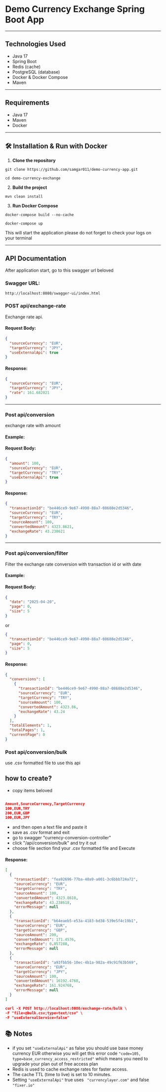 # Demo Currency Exchange Spring Boot App
---

## Technologies Used
- Java 17
- Spring Boot
- Redis (cache)
- PostgreSQL (database)
- Docker & Docker Compose
- Maven
---

##  Requirements
- Java 17
- Maven
- Docker

---

## 🛠️ Installation & Run with Docker

1. **Clone the repository**
```
git clone https://github.com/samgar011/demo-currency-app.git
```
```
cd demo-currency-exchange
```

2. **Build the project**
```
mvn clean install
```

3. **Run Docker Compose**
```
docker-compose build --no-cache
```
```
docker-compose up
```

This will start the application please do not forget to check your logs on your terminal

---

##  API Documentation
After application start, go to this swagger url beloved
### Swagger URL:
```
http://localhost:8080/swagger-ui/index.html
```

###  POST api/exchange-rate
Exchange rate api.

#### Request Body:
```json
{
  "sourceCurrency": "EUR",
  "targetCurrency": "JPY",
  "useExternalApi": true
}
```

#### Response:
```json
{
  "sourceCurrency": "EUR",
  "targetCurrency": "JPY",
  "rate": 161.682021
}
```

---

###  Post api/conversion
exchange rate with amount

#### Example:
#### Request Body:
```json
{
  "amount": 100,
  "sourceCurrency": "EUR",
  "targetCurrency": "TRY",
  "useExternalApi": true
}
```

#### Response:
```json
{
  "transactionId": "be446ce9-9e67-4990-88a7-08688e2d5346",
  "sourceCurrency": "EUR",
  "targetCurrency": "TRY",
  "sourceAmount": 100,
  "convertedAmount": 4323.8621,
  "exchangeRate": 43.238621
}
```

---

###  Post api/conversion/filter
Filter the exchange rate conversion with transaction id or with date

#### Example:
#### Request Body:
```json
{
  "date": "2025-04-20",
  "page": 0,
  "size": 5
}
```
or
```json
{
  "transactionId": "be446ce9-9e67-4990-88a7-08688e2d5346",
  "page": 0,
  "size": 5
}
```

#### Response:
```json
{
  "conversions": [
    {
      "transactionId": "be446ce9-9e67-4990-88a7-08688e2d5346",
      "sourceCurrency": "EUR",
      "targetCurrency": "TRY",
      "sourceAmount": 100,
      "convertedAmount": 4323.86,
      "exchangeRate": 43.24
    }
  ],
  "totalElements": 1,
  "totalPages": 1,
  "currentPage": 0
}
```
###  Post api/conversion/bulk
use .csv formatted file to use this api 
##  how to create?
- copy items beloved
```json

Amount,SourceCurrency,TargetCurrency
100,EUR,TRY
200,EUR,GBP
100,EUR,JPY

```
- and then open a text file and paste it
- save as .csv format and exit
-  go to swagger "currency-conversion-controller"
- click "/api/conversion/bulk" and try it out 
-  choose file section find your .csv formatted file and Execute

#### Response:
```json
[
  {
    "transactionId": "fea92696-77ba-40a9-a001-3c6bbb724a72",
    "sourceCurrency": "EUR",
    "targetCurrency": "TRY",
    "sourceAmount": 100,
    "convertedAmount": 4323.8618,
    "exchangeRate": 43.238618,
    "errorMessage": null
  },
  {
    "transactionId": "b64eaeb5-e53a-4183-bd38-539e5f4c19b1",
    "sourceCurrency": "EUR",
    "targetCurrency": "GBP",
    "sourceAmount": 200,
    "convertedAmount": 171.4576,
    "exchangeRate": 0.857288,
    "errorMessage": null
  },
  {
    "transactionId": "a93fbb56-10ec-4b1a-982a-49c91f63b569",
    "sourceCurrency": "EUR",
    "targetCurrency": "JPY",
    "sourceAmount": 100,
    "convertedAmount": 16192.4768,
    "exchangeRate": 161.924768,
    "errorMessage": null
  }
]
```
```json
curl -X POST http://localhost:8080/exchange-rate/bulk \
-F "file=@bulk.csv;type=text/csv" \
-F "useExternalService=false"
```


## 📚 Notes
- if you set ``` "useExternalApi" ``` as false you should use base money currency EUR otherwise you will get this error code ``` "code=105, type=base_currency_access_restricted" ``` which means you need to upgrade your plan out of free access plan
- Redis is used to cache exchange rates for faster access.
- The cache TTL (time to live) is set to 10 minutes.
- Setting ``` "useExternalApi" ``` true uses ```  "currencylayer.com" ``` and false ``` "fixer.io" ``` 




